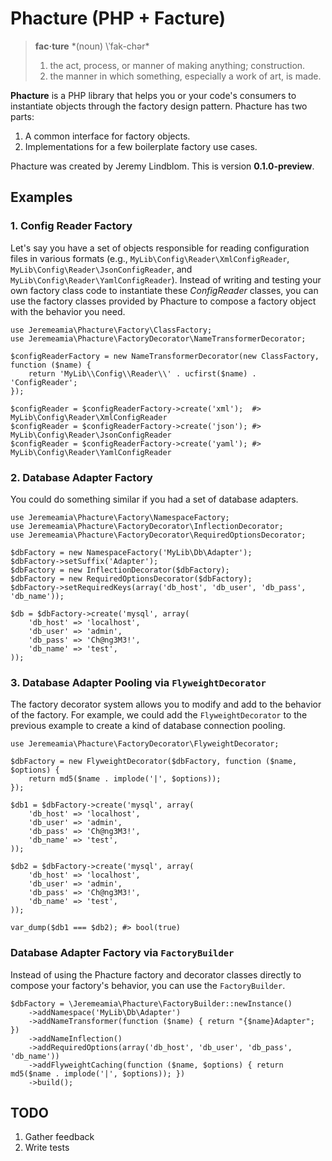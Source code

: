 Phacture (PHP + Facture)
========================

> **fac·ture** *(noun) \ˈfak-chər\*
>
> 1. the act, process, or manner of making anything; construction.
> 2. the manner in which something, especially a work of art, is made.

**Phacture** is a PHP library that helps you or your code's consumers to instantiate objects through the factory design
pattern. Phacture has two parts:

1. A common interface for factory objects.
2. Implementations for a few boilerplate factory use cases.

Phacture was created by Jeremy Lindblom. This is version **0.1.0-preview**.

Examples
--------

### 1. Config Reader Factory

Let's say you have a set of objects responsible for reading configuration files in various formats (e.g.,
`MyLib\Config\Reader\XmlConfigReader`, `MyLib\Config\Reader\JsonConfigReader`, and
`MyLib\Config\Reader\YamlConfigReader`). Instead of writing and testing your own factory class code to instantiate these
*ConfigReader* classes, you can use the factory classes provided by Phacture to compose a factory object with the
behavior you need.

    use Jeremeamia\Phacture\Factory\ClassFactory;
    use Jeremeamia\Phacture\FactoryDecorator\NameTransformerDecorator;

    $configReaderFactory = new NameTransformerDecorator(new ClassFactory, function ($name) {
        return 'MyLib\\Config\\Reader\\' . ucfirst($name) . 'ConfigReader';
    });

    $configReader = $configReaderFactory->create('xml');  #> MyLib\Config\Reader\XmlConfigReader
    $configReader = $configReaderFactory->create('json'); #> MyLib\Config\Reader\JsonConfigReader
    $configReader = $configReaderFactory->create('yaml'); #> MyLib\Config\Reader\YamlConfigReader

### 2. Database Adapter Factory

You could do something similar if you had a set of database adapters.

    use Jeremeamia\Phacture\Factory\NamespaceFactory;
    use Jeremeamia\Phacture\FactoryDecorator\InflectionDecorator;
    use Jeremeamia\Phacture\FactoryDecorator\RequiredOptionsDecorator;

    $dbFactory = new NamespaceFactory('MyLib\Db\Adapter');
    $dbFactory->setSuffix('Adapter');
    $dbFactory = new InflectionDecorator($dbFactory);
    $dbFactory = new RequiredOptionsDecorator($dbFactory);
    $dbFactory->setRequiredKeys(array('db_host', 'db_user', 'db_pass', 'db_name'));

    $db = $dbFactory->create('mysql', array(
        'db_host' => 'localhost',
        'db_user' => 'admin',
        'db_pass' => 'Ch@ng3M3!',
        'db_name' => 'test',
    ));

### 3. Database Adapter Pooling via `FlyweightDecorator`

The factory decorator system allows you to modify and add to the behavior of the factory. For example, we could add the
`FlyweightDecorator` to the previous example to create a kind of database connection pooling.

    use Jeremeamia\Phacture\FactoryDecorator\FlyweightDecorator;

    $dbFactory = new FlyweightDecorator($dbFactory, function ($name, $options) {
        return md5($name . implode('|', $options));
    });

    $db1 = $dbFactory->create('mysql', array(
        'db_host' => 'localhost',
        'db_user' => 'admin',
        'db_pass' => 'Ch@ng3M3!',
        'db_name' => 'test',
    ));

    $db2 = $dbFactory->create('mysql', array(
        'db_host' => 'localhost',
        'db_user' => 'admin',
        'db_pass' => 'Ch@ng3M3!',
        'db_name' => 'test',
    ));

    var_dump($db1 === $db2); #> bool(true)

### Database Adapter Factory via `FactoryBuilder`

Instead of using the Phacture factory and decorator classes directly to compose your factory's behavior, you can use
the `FactoryBuilder`.

    $dbFactory = \Jeremeamia\Phacture\FactoryBuilder::newInstance()
        ->addNamespace('MyLib\Db\Adapter')
        ->addNameTransformer(function ($name) { return "{$name}Adapter"; })
        ->addNameInflection()
        ->addRequiredOptions(array('db_host', 'db_user', 'db_pass', 'db_name'))
        ->addFlyweightCaching(function ($name, $options) { return md5($name . implode('|', $options)); })
        ->build();

TODO
----

1. Gather feedback
2. Write tests
